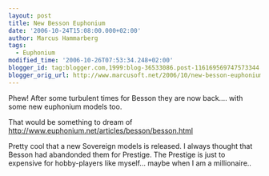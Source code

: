 ```yaml
---
layout: post
title: New Besson Euphonium
date: '2006-10-24T15:08:00.000+02:00'
author: Marcus Hammarberg
tags:
  - Euphonium
modified_time: '2006-10-26T07:53:34.248+02:00'
blogger_id: tag:blogger.com,1999:blog-36533086.post-116169569747573344
blogger_orig_url: http://www.marcusoft.net/2006/10/new-besson-euphonium.html
---
```


Phew!
After some turbulent times for Besson they are now back.... with some
new euphonium models too.

That would be something to dream of
<http://www.euphonium.net/articles/besson/besson.html>

Pretty cool that a new Sovereign models is released. I always thought
that Besson had abandonded them for Prestige. The Prestige is just to
expensive for hobby-players like myself... maybe when I am a
millionaire..

